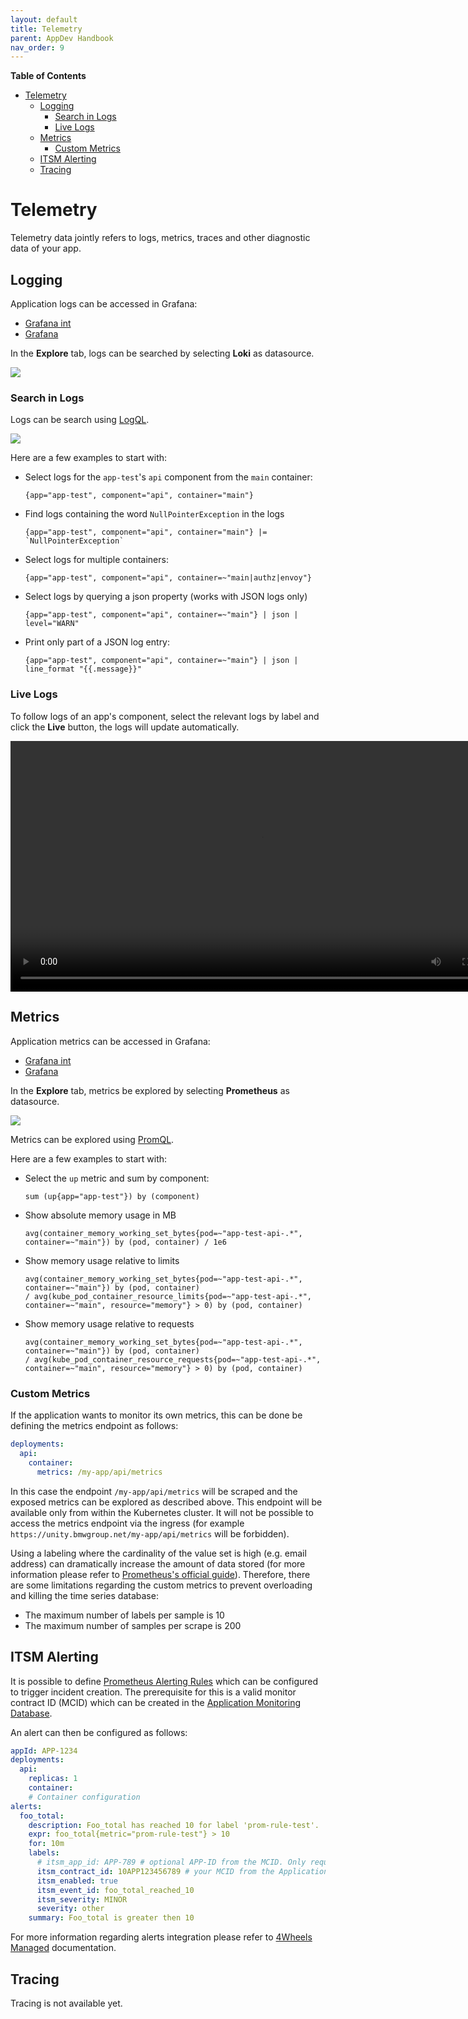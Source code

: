 ```yaml
---
layout: default
title: Telemetry
parent: AppDev Handbook
nav_order: 9
---
```


**Table of Contents**

<!-- START doctoc generated TOC please keep comment here to allow auto update -->
<!-- DON'T EDIT THIS SECTION, INSTEAD RE-RUN doctoc TO UPDATE -->

- [Telemetry](#telemetry)
  - [Logging](#logging)
    - [Search in Logs](#search-in-logs)
    - [Live Logs](#live-logs)
  - [Metrics](#metrics)
    - [Custom Metrics](#custom-metrics)
  - [ITSM Alerting](#itsm-alerting)
  - [Tracing](#tracing)

<!-- END doctoc generated TOC please keep comment here to allow auto update -->

# Telemetry

Telemetry data jointly refers to logs, metrics, traces and other diagnostic data of your app.

## Logging

Application logs can be accessed in Grafana:

* [Grafana int](https://unity-int.bmwgroup.net/grafana/)
* [Grafana](https://unity.bmwgroup.net/grafana/)

In the **Explore** tab, logs can be searched by selecting **Loki** as datasource.

![](../assets/explore-loki.png)

### Search in Logs

Logs can be search using [LogQL](https://grafana.com/docs/loki/latest/logql/).

![](../assets/loki-logs.png)

Here are a few examples to start with:

* Select logs for the `app-test`'s `api` component from the `main` container:
  ```
  {app="app-test", component="api", container="main"}
  ```
* Find logs containing the word `NullPointerException` in the logs
  ```
  {app="app-test", component="api", container="main"} |= `NullPointerException`
  ```
* Select logs for multiple containers:
  ```
  {app="app-test", component="api", container=~"main|authz|envoy"}
  ```
* Select logs by querying a json property (works with JSON logs only)
  ```
  {app="app-test", component="api", container=~"main"} | json | level="WARN"
  ```
* Print only part of a JSON log entry:
  ```
  {app="app-test", component="api", container=~"main"} | json | line_format "{{.message}}"
  ```

### Live Logs

To follow logs of an app's component, select the relevant logs by label and click the **Live** button, the logs will
update automatically.

<video autoplay loop width=801>
  <source src="../assets/live-logs.mov" type="video/mp4">
Your browser does not support the video tag.
</video>

## Metrics

Application metrics can be accessed in Grafana:

* [Grafana int](https://unity-int.bmwgroup.net/grafana/)
* [Grafana](https://unity.bmwgroup.net/grafana/)

In the **Explore** tab, metrics be explored by selecting **Prometheus** as datasource.

![](../assets/explore-prometheus.png)

Metrics can be explored using [PromQL](https://prometheus.io/docs/prometheus/latest/querying/basics/).

Here are a few examples to start with:

* Select the `up` metric and sum by component:
  ```
  sum (up{app="app-test"}) by (component)
  ```
* Show absolute memory usage in MB
  ```
  avg(container_memory_working_set_bytes{pod=~"app-test-api-.*", container=~"main"}) by (pod, container) / 1e6
  ```
* Show memory usage relative to limits
  ```
  avg(container_memory_working_set_bytes{pod=~"app-test-api-.*", container=~"main"}) by (pod, container)
  / avg(kube_pod_container_resource_limits{pod=~"app-test-api-.*", container=~"main", resource="memory"} > 0) by (pod, container)
  ```
* Show memory usage relative to requests
  ```
  avg(container_memory_working_set_bytes{pod=~"app-test-api-.*", container=~"main"}) by (pod, container)
  / avg(kube_pod_container_resource_requests{pod=~"app-test-api-.*", container=~"main", resource="memory"} > 0) by (pod, container)
  ```

### Custom Metrics

If the application wants to monitor its own metrics, this can be done be defining the metrics endpoint as follows:

```yaml
deployments:
  api:
    container:
      metrics: /my-app/api/metrics
```

In this case the endpoint `/my-app/api/metrics` will be scraped and the exposed metrics can be explored as described
above. This endpoint will be available only from within the Kubernetes cluster.
It will not be possible to access the metrics endpoint via the ingress (for
example `https://unity.bmwgroup.net/my-app/api/metrics` will be forbidden).

Using a labeling where the cardinality of the value set is high (e.g. email address) can dramatically increase the
amount
of data stored (for more information please refer
to [Prometheus's official guide](https://prometheus.io/docs/practices/naming)).
Therefore, there are some limitations regarding the custom metrics to prevent overloading and killing the time series
database:

* The maximum number of labels per sample is 10
* The maximum number of samples per scrape is 200

## ITSM Alerting

It is possible to
define [Prometheus Alerting Rules](https://prometheus.io/docs/prometheus/latest/configuration/alerting_rules)
which can be configured to trigger incident creation. The prerequisite for this is a valid monitor contract ID (MCID)
which can be created in the [Application Monitoring Database](http://systemsmgmt-portal.bmwgroup.net).

An alert can then be configured as follows:

```yaml
appId: APP-1234
deployments:
  api:
    replicas: 1
    container:
    # Container configuration
alerts:
  foo_total:
    description: Foo_total has reached 10 for label 'prom-rule-test'.
    expr: foo_total{metric="prom-rule-test"} > 10
    for: 10m
    labels:
      # itsm_app_id: APP-789 # optional APP-ID from the MCID. Only required if different from the appId provided above
      itsm_contract_id: 10APP123456789 # your MCID from the Application Monitoring Database
      itsm_enabled: true
      itsm_event_id: foo_total_reached_10
      itsm_severity: MINOR
      severity: other
    summary: Foo_total is greater then 10
```

For more information regarding alerts integration please refer to
[4Wheels Managed](https://developer.bmwgroup.net/docs/4wheels-managed/applications_integration/monitoring/#alerts-integration)
documentation.

## Tracing

Tracing is not available yet.
